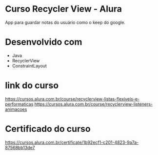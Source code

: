 # Curso Recycler View - Alura
App para guardar notas do usuário como o keep do google.
# Desenvolvido com
- Java
- RecyclerView
- ConstraintLayout
# link do curso  
https://cursos.alura.com.br/course/recyclerview-listas-flexiveis-e-performaticas
https://cursos.alura.com.br/course/recyclerview-listeners-animacoes
# Certificado do curso
https://cursos.alura.com.br/certificate/1b92ecf1-c201-4823-9a7a-87568bb13de7

